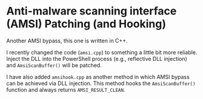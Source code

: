 # Anti-malware scanning interface (AMSI) Patching (and Hooking)
Another AMSI bypass, this one is written in C++.

I recently changed the code (`amsi.cpp`) to something a little bit more reliable. Inject the DLL into the PowerShell process (e.g., reflective DLL injection) and `AmsiScanBuffer()` will be patched.

I have also added `amsihook.cpp` as another method in which AMSI bypass can be achieved via DLL injection. This method hooks the `AmsiScanBuffer()` function and always returns `AMSI_RESULT_CLEAN`.
